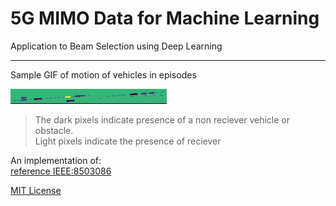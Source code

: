# 5G MIMO Data for Machine Learning
Application to Beam Selection using Deep Learning
___

Sample GIF of motion of vehicles in episodes  

![video](images/out.gif)

> The dark pixels indicate presence of a non reciever vehicle or obstacle.  
> Light pixels indicate the presence of reciever

An implementation of:  
[reference IEEE:8503086](https://ieeexplore.ieee.org/document/8503086)

[MIT License](LICENSE)